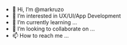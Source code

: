 - 👋 Hi, I’m @markruzo
- 👀 I’m interested in UX/UI/App Development
- 🌱 I’m currently learning ...
- 💞️ I’m looking to collaborate on ...
- 📫 How to reach me ...

<!---
markruzo/markruzo is a ✨ special ✨ repository because its `README.md` (this file) appears on your GitHub profile.
You can click the Preview link to take a look at your changes.
--->
